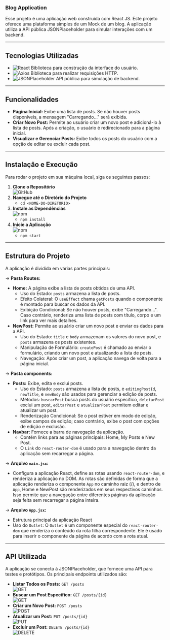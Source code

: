 ### Blog Application

Esse projeto é uma aplicação web construída com React JS. Este projeto oferece uma plataforma simples de um Mock de um blog. A aplicação utiliza a API pública JSONPlaceholder para simular interações com um backend.

---

## Tecnologias Utilizadas

- ![React](https://img.shields.io/badge/React-61DAFB?style=for-the-badge&logo=react&logoColor=black) Biblioteca para construção da interface do usuário.
- ![Axios](https://img.shields.io/badge/Axios-5A29E3?style=for-the-badge&logo=axios&logoColor=white) Biblioteca para realizar requisições HTTP.
- ![JSONPlaceholder](https://img.shields.io/badge/JSONPlaceholder-8B9D4F?style=for-the-badge&logo=json&logoColor=white) API pública para simulação de backend.

---

## Funcionalidades

- **Página Inicial:** Exibe uma lista de posts. Se não houver posts disponíveis, a mensagem "Carregando..." será exibida.
- **Criar Novo Post:** Permite ao usuário criar um novo post e adicioná-lo à lista de posts. Após a criação, o usuário é redirecionado para a página inicial.
- **Visualizar e Gerenciar Posts:** Exibe todos os posts do usuário com a opção de editar ou excluir cada post.

---

## Instalação e Execução

Para rodar o projeto em sua máquina local, siga os seguintes passos:

1. **Clone o Repositório**  
   ![GitHub](https://img.shields.io/badge/GitHub-181717?style=for-the-badge&logo=github&logoColor=white)
2. **Navegue até o Diretório do Projeto**  
   - `cd <NOME-DO-DIRETÓRIO>`
3. **Instale as Dependências**  
   ![npm](https://img.shields.io/badge/npm-CB3837?style=for-the-badge&logo=npm&logoColor=white)
   - `npm install`
4. **Inicie a Aplicação**  
   ![npm](https://img.shields.io/badge/npm-CB3837?style=for-the-badge&logo=npm&logoColor=white)
   - `npm start`

---

## Estrutura do Projeto

A aplicação é dividida em várias partes principais:

-> **Pasta Routes:**
   - **Home:** A página exibe a lista de posts obtidos de uma API.
     - Uso do Estado: `posts` armazena a lista de posts.
     - Efeito Colateral: O `useEffect` chama `getPosts` quando o componente é montado para buscar os dados da API.
     - Exibição Condicional: Se não houver posts, exibe "Carregando...". Caso contrário, renderiza uma lista de posts com título, corpo e um link para ver mais detalhes.
   - **NewPost:** Permite ao usuário criar um novo post e enviar os dados para a API.
     - Uso do Estado: `title` e `body` armazenam os valores do novo post, e `posts` armazena os posts existentes.
     - Manipulação de Formulário: `createPost` é chamado ao enviar o formulário, criando um novo post e atualizando a lista de posts.
     - Navegação: Após criar um post, a aplicação navega de volta para a página inicial.

-> **Pasta components:**
   - **Posts:** Exibe, edita e exclui posts.
     - Uso do Estado: `posts` armazena a lista de posts, e `editingPostId`, `newTitle`, e `newBody` são usados para gerenciar a edição de posts.
     - Métodos: `buscarPost` busca posts do usuário específico, `deletarPost` exclui um post, `editarPost` e `atualizarPost` permitem editar e atualizar um post.
     - Renderização Condicional: Se o post estiver em modo de edição, exibe campos de edição; caso contrário, exibe o post com opções de edição e exclusão.
   - **Navbar:** Fornece a barra de navegação da aplicação.
     - Contém links para as páginas principais: Home, My Posts e New Post.
     - O `Link` do `react-router-dom` é usado para a navegação dentro da aplicação sem recarregar a página.

-> **Arquivo `main.jsx`:**
   - Configura a aplicação React, define as rotas usando `react-router-dom`, e renderiza a aplicação no DOM. As rotas são definidas de forma que a aplicação renderiza o componente `App` no caminho raiz (/), e dentro de `App`, Home e NewPost são renderizados em seus respectivos caminhos. Isso permite que a navegação entre diferentes páginas da aplicação seja feita sem recarregar a página inteira.

-> **Arquivo `App.jsx`:**
   - Estrutura principal da aplicação React
   - Uso do `Outlet`: O `Outlet` é um componente especial do `react-router-dom` que renderiza o conteúdo da rota filha correspondente. Ele é usado para inserir o componente da página de acordo com a rota atual.

---

## API Utilizada

A aplicação se conecta à JSONPlaceholder, que fornece uma API para testes e protótipos. Os principais endpoints utilizados são:

- **Listar Todos os Posts:** `GET /posts`  
  ![GET](https://img.shields.io/badge/GET-007ACC?style=for-the-badge&logo=http&logoColor=white)
- **Buscar um Post Específico:** `GET /posts/{id}`  
  ![GET](https://img.shields.io/badge/GET-007ACC?style=for-the-badge&logo=http&logoColor=white)
- **Criar um Novo Post:** `POST /posts`  
  ![POST](https://img.shields.io/badge/POST-28A745?style=for-the-badge&logo=http&logoColor=white)
- **Atualizar um Post:** `PUT /posts/{id}`  
  ![PUT](https://img.shields.io/badge/PUT-FFC107?style=for-the-badge&logo=http&logoColor=white)
- **Excluir um Post:** `DELETE /posts/{id}`  
  ![DELETE](https://img.shields.io/badge/DELETE-D9534F?style=for-the-badge&logo=http&logoColor=white)
